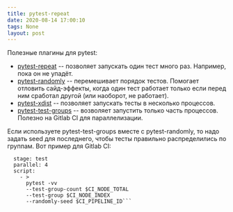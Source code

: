 ```yaml
---
title: pytest-repeat
date: 2020-08-14 17:00:10
tags: None
layout: post
---
```


Полезные плагины для pytest:

- [pytest-repeat](https://github.com/pytest-dev/pytest-repeat) -- позволяет запускать один тест  много раз. Например, пока он не упадёт.
- [pytest-randomly](https://github.com/pytest-dev/pytest-randomly) -- перемешивает порядок тестов. Помогает отловить сайд-эффекты, когда один тест работает только если перед ним сработал другой (или наоборот, не работает).
- [pytest-xdist](https://github.com/pytest-dev/pytest-xdist) -- позволяет запускать тесты в несколько процессов.
- [pytest-test-groups](https://github.com/mark-adams/pytest-test-groups) -- возволяет запустить только часть процессов. Полезно на Gitlab CI для параллелизации.

Если используете pytest-test-groups вместе с pytest-randomly, то надо задать seed для последнего, чтобы тесты правильно распределились по группам. Вот пример для Gitlab CI:

```pytest:
  stage: test
  parallel: 4
  script:
    - >
      pytest -vv
      --test-group-count $CI_NODE_TOTAL
      --test-group $CI_NODE_INDEX
      --randomly-seed $CI_PIPELINE_ID```
